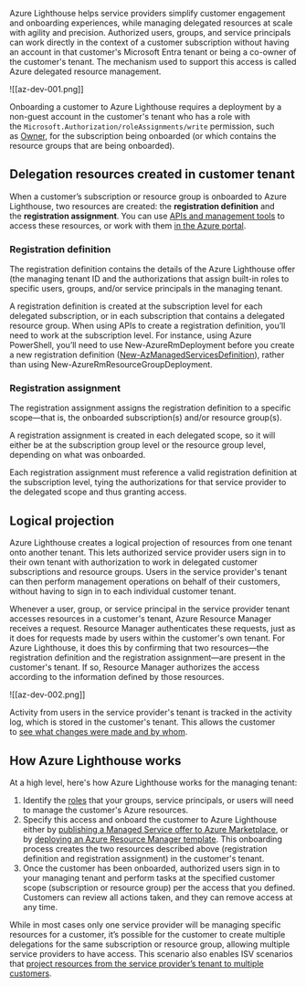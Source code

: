 Azure Lighthouse helps service providers simplify customer engagement and onboarding experiences, while managing delegated resources at scale with agility and precision. Authorized users, groups, and service principals can work directly in the context of a customer subscription without having an account in that customer's Microsoft Entra tenant or being a co-owner of the customer's tenant. The mechanism used to support this access is called Azure delegated resource management.

![[az-dev-001.png]]

Onboarding a customer to Azure Lighthouse requires a deployment by a non-guest account in the customer's tenant who has a role with the `Microsoft.Authorization/roleAssignments/write` permission, such as [Owner](https://learn.microsoft.com/en-us/azure/role-based-access-control/built-in-roles#owner), for the subscription being onboarded (or which contains the resource groups that are being onboarded).

## Delegation resources created in customer tenant

When a customer’s subscription or resource group is onboarded to Azure Lighthouse, two resources are created: the **registration definition** and the **registration assignment**. You can use [APIs and management tools](https://learn.microsoft.com/en-us/azure/lighthouse/concepts/cross-tenant-management-experience#apis-and-management-tool-support) to access these resources, or work with them [in the Azure portal](https://learn.microsoft.com/en-us/azure/lighthouse/how-to/view-manage-customers).

### Registration definition

The registration definition contains the details of the Azure Lighthouse offer (the managing tenant ID and the authorizations that assign built-in roles to specific users, groups, and/or service principals in the managing tenant.

A registration definition is created at the subscription level for each delegated subscription, or in each subscription that contains a delegated resource group. When using APIs to create a registration definition, you’ll need to work at the subscription level. For instance, using Azure PowerShell, you’ll need to use New-AzureRmDeployment before you create a new registration definition ([New-AzManagedServicesDefinition](https://learn.microsoft.com/en-us/powershell/module/az.managedservices/new-azmanagedservicesdefinition)), rather than using New-AzureRmResourceGroupDeployment.

### Registration assignment

The registration assignment assigns the registration definition to a specific scope—that is, the onboarded subscription(s) and/or resource group(s).

A registration assignment is created in each delegated scope, so it will either be at the subscription group level or the resource group level, depending on what was onboarded.

Each registration assignment must reference a valid registration definition at the subscription level, tying the authorizations for that service provider to the delegated scope and thus granting access.

## Logical projection

Azure Lighthouse creates a logical projection of resources from one tenant onto another tenant. This lets authorized service provider users sign in to their own tenant with authorization to work in delegated customer subscriptions and resource groups. Users in the service provider's tenant can then perform management operations on behalf of their customers, without having to sign in to each individual customer tenant.

Whenever a user, group, or service principal in the service provider tenant accesses resources in a customer's tenant, Azure Resource Manager receives a request. Resource Manager authenticates these requests, just as it does for requests made by users within the customer's own tenant. For Azure Lighthouse, it does this by confirming that two resources—the registration definition and the registration assignment—are present in the customer's tenant. If so, Resource Manager authorizes the access according to the information defined by those resources.

![[az-dev-002.png]]

Activity from users in the service provider's tenant is tracked in the activity log, which is stored in the customer's tenant. This allows the customer to [see what changes were made and by whom](https://learn.microsoft.com/en-us/azure/lighthouse/how-to/view-service-provider-activity).

## How Azure Lighthouse works

At a high level, here's how Azure Lighthouse works for the managing tenant:

1. Identify the [roles](https://learn.microsoft.com/en-us/azure/lighthouse/concepts/tenants-users-roles#role-support-for-azure-lighthouse) that your groups, service principals, or users will need to manage the customer's Azure resources.
2. Specify this access and onboard the customer to Azure Lighthouse either by [publishing a Managed Service offer to Azure Marketplace](https://learn.microsoft.com/en-us/azure/lighthouse/how-to/publish-managed-services-offers), or by [deploying an Azure Resource Manager template](https://learn.microsoft.com/en-us/azure/lighthouse/how-to/onboard-customer). This onboarding process creates the two resources described above (registration definition and registration assignment) in the customer's tenant.
3. Once the customer has been onboarded, authorized users sign in to your managing tenant and perform tasks at the specified customer scope (subscription or resource group) per the access that you defined. Customers can review all actions taken, and they can remove access at any time.

While in most cases only one service provider will be managing specific resources for a customer, it’s possible for the customer to create multiple delegations for the same subscription or resource group, allowing multiple service providers to have access. This scenario also enables ISV scenarios that [project resources from the service provider’s tenant to multiple customers](https://learn.microsoft.com/en-us/azure/lighthouse/concepts/isv-scenarios#saas-based-multitenant-offerings).